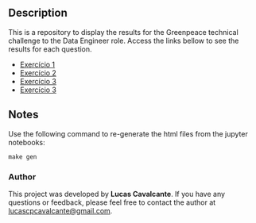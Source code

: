 ## Description

This is a repository to display the results for the Greenpeace technical challenge to the Data Engineer role. Access the links bellow to see the results for each question.

- [Exercício 1](https://cavalcantelucas.github.io/greenpeace/exercicio_1.html)
- [Exercício 2](https://cavalcantelucas.github.io/greenpeace/exercicio_2.html)
- [Exercício 3](https://cavalcantelucas.github.io/greenpeace/exercicio_3.html)
- [Exercício 3](https://cavalcantelucas.github.io/greenpeace/exercicio_3.md)

## Notes

Use the following command to re-generate the html files from the jupyter notebooks:

```terminal
make gen
```

### Author

This project was developed by **Lucas Cavalcante**. If you have any questions or feedback, please feel free to contact the author at lucascpcavalcante@gmail.com.